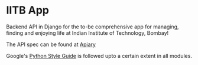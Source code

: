 # IITB App
Backend API in Django for the to-be comprehensive app for managing, finding and enjoying life at Indian Institute of Technology, Bombay!

The API spec can be found at [Apiary](https://iitbapp1.docs.apiary.io/)

Google's [Python Style Guide](https://google.github.io/styleguide/pyguide.html) is followed upto a certain extent in all modules.
